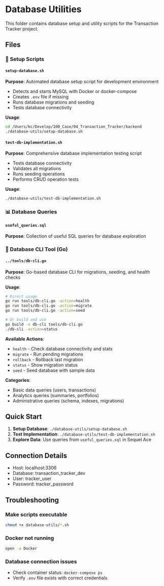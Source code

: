 # Database Utilities

This folder contains database setup and utility scripts for the Transaction Tracker project.

## Files

### 🚀 Setup Scripts

#### `setup-database.sh`

**Purpose**: Automated database setup script for development environment

- Detects and starts MySQL with Docker or docker-compose
- Creates `.env` file if missing
- Runs database migrations and seeding
- Tests database connectivity

**Usage**:

```bash
cd /Users/kc/Develop/100_Case/04_Transaction_Tracker/backend
./database-utils/setup-database.sh
```

#### `test-db-implementation.sh`

**Purpose**: Comprehensive database implementation testing script

- Tests database connectivity
- Validates all migrations
- Runs seeding operations
- Performs CRUD operation tests

**Usage**:

```bash
./database-utils/test-db-implementation.sh
```

### 📊 Database Queries

#### `useful_queries.sql`

**Purpose**: Collection of useful SQL queries for database exploration

### 🔧 Database CLI Tool (Go)

#### `../tools/db-cli.go`

**Purpose**: Go-based database CLI for migrations, seeding, and health checks

**Usage**:

```bash
# Direct usage
go run tools/db-cli.go -action=health
go run tools/db-cli.go -action=migrate
go run tools/db-cli.go -action=seed

# Or build and use
go build -o db-cli tools/db-cli.go
./db-cli -action=status
```

**Available Actions**:

- `health` - Check database connectivity and stats
- `migrate` - Run pending migrations
- `rollback` - Rollback last migration
- `status` - Show migration status
- `seed` - Seed database with sample data

**Categories**:

- Basic data queries (users, transactions)
- Analytics queries (summaries, portfolios)
- Administrative queries (schema, indexes, migrations)

## Quick Start

1. **Setup Database**: `./database-utils/setup-database.sh`
2. **Test Implementation**: `./database-utils/test-db-implementation.sh`
3. **Explore Data**: Use queries from `useful_queries.sql` in Sequel Ace

## Connection Details

- Host: localhost:3306
- Database: transaction_tracker_dev
- User: tracker_user
- Password: tracker_password

## Troubleshooting

### Make scripts executable

```bash
chmod +x database-utils/*.sh
```

### Docker not running

```bash
open -a Docker
```

### Database connection issues

- Check container status: `docker-compose ps`
- Verify `.env` file exists with correct credentials
